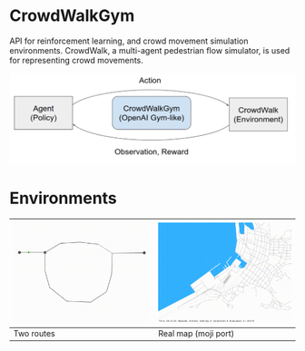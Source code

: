 # CrowdWalkGym
API for reinforcement learning, and crowd movement simulation environments.
CrowdWalk, a multi-agent pedestrian flow simulator, is used for representing crowd movements.

![overview](images/overview.png)

# Environments
| ![2routes_sample](images/2routes_sample.gif)          | ![moji](images/moji.gif) |
| ----------------------------------------- | ------------------------------------- |
| Two routes | Real map (moji port) |

